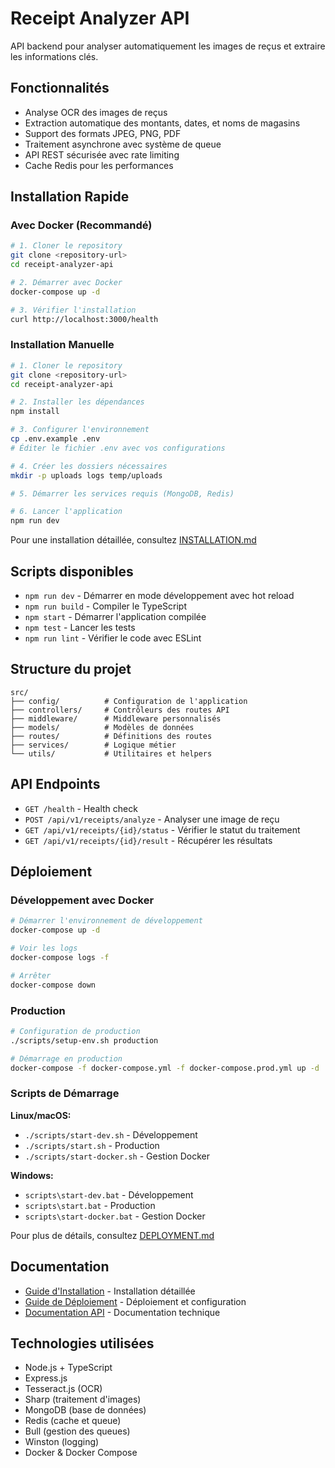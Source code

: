 # Receipt Analyzer API

API backend pour analyser automatiquement les images de reçus et extraire les informations clés.

## Fonctionnalités

- Analyse OCR des images de reçus
- Extraction automatique des montants, dates, et noms de magasins
- Support des formats JPEG, PNG, PDF
- Traitement asynchrone avec système de queue
- API REST sécurisée avec rate limiting
- Cache Redis pour les performances

## Installation Rapide

### Avec Docker (Recommandé)

```bash
# 1. Cloner le repository
git clone <repository-url>
cd receipt-analyzer-api

# 2. Démarrer avec Docker
docker-compose up -d

# 3. Vérifier l'installation
curl http://localhost:3000/health
```

### Installation Manuelle

```bash
# 1. Cloner le repository
git clone <repository-url>
cd receipt-analyzer-api

# 2. Installer les dépendances
npm install

# 3. Configurer l'environnement
cp .env.example .env
# Éditer le fichier .env avec vos configurations

# 4. Créer les dossiers nécessaires
mkdir -p uploads logs temp/uploads

# 5. Démarrer les services requis (MongoDB, Redis)

# 6. Lancer l'application
npm run dev
```

Pour une installation détaillée, consultez [INSTALLATION.md](INSTALLATION.md)

## Scripts disponibles

- `npm run dev` - Démarrer en mode développement avec hot reload
- `npm run build` - Compiler le TypeScript
- `npm start` - Démarrer l'application compilée
- `npm test` - Lancer les tests
- `npm run lint` - Vérifier le code avec ESLint

## Structure du projet

```
src/
├── config/          # Configuration de l'application
├── controllers/     # Contrôleurs des routes API
├── middleware/      # Middleware personnalisés
├── models/          # Modèles de données
├── routes/          # Définitions des routes
├── services/        # Logique métier
└── utils/           # Utilitaires et helpers
```

## API Endpoints

- `GET /health` - Health check
- `POST /api/v1/receipts/analyze` - Analyser une image de reçu
- `GET /api/v1/receipts/{id}/status` - Vérifier le statut du traitement
- `GET /api/v1/receipts/{id}/result` - Récupérer les résultats

## Déploiement

### Développement avec Docker

```bash
# Démarrer l'environnement de développement
docker-compose up -d

# Voir les logs
docker-compose logs -f

# Arrêter
docker-compose down
```

### Production

```bash
# Configuration de production
./scripts/setup-env.sh production

# Démarrage en production
docker-compose -f docker-compose.yml -f docker-compose.prod.yml up -d
```

### Scripts de Démarrage

**Linux/macOS:**
- `./scripts/start-dev.sh` - Développement
- `./scripts/start.sh` - Production
- `./scripts/start-docker.sh` - Gestion Docker

**Windows:**
- `scripts\start-dev.bat` - Développement
- `scripts\start.bat` - Production
- `scripts\start-docker.bat` - Gestion Docker

Pour plus de détails, consultez [DEPLOYMENT.md](DEPLOYMENT.md)

## Documentation

- [Guide d'Installation](INSTALLATION.md) - Installation détaillée
- [Guide de Déploiement](DEPLOYMENT.md) - Déploiement et configuration
- [Documentation API](docs/) - Documentation technique

## Technologies utilisées

- Node.js + TypeScript
- Express.js
- Tesseract.js (OCR)
- Sharp (traitement d'images)
- MongoDB (base de données)
- Redis (cache et queue)
- Bull (gestion des queues)
- Winston (logging)
- Docker & Docker Compose